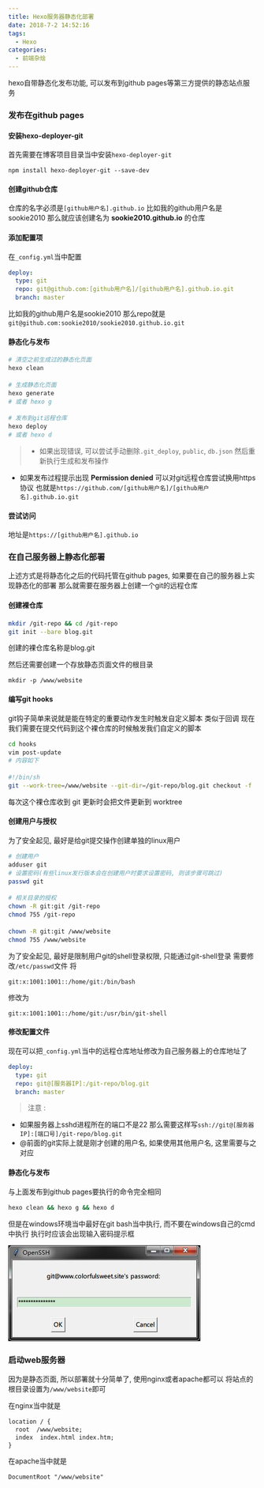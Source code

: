 ```yaml
---
title: Hexo服务器静态化部署
date: 2018-7-2 14:52:16
tags: 
  - Hexo
categories: 
  - 前端杂烩
---
```


hexo自带静态化发布功能, 可以发布到github pages等第三方提供的静态站点服务
<!-- more -->
### 发布在github pages
#### 安装hexo-deployer-git
首先需要在博客项目目录当中安装`hexo-deployer-git`
```
npm install hexo-deployer-git --save-dev
```
#### 创建github仓库
仓库的名字必须是`[github用户名].github.io`
比如我的github用户名是sookie2010
那么就应该创建名为 **sookie2010.github.io** 的仓库

#### 添加配置项
在`_config.yml`当中配置
```yaml
deploy:
  type: git
  repo: git@github.com:[github用户名]/[github用户名].github.io.git
  branch: master
```
比如我的github用户名是sookie2010
那么repo就是 ` git@github.com:sookie2010/sookie2010.github.io.git`

#### 静态化与发布
```bash
# 清空之前生成过的静态化页面
hexo clean

# 生成静态化页面
hexo generate
# 或者 hexo g

# 发布到git远程仓库
hexo deploy
# 或者 hexo d
```
> + 如果出现错误, 可以尝试手动删除`.git_deploy`, `public`, `db.json`
然后重新执行生成和发布操作
+ 如果发布过程提示出现 **Permission denied**
可以对git远程仓库尝试换用https协议
也就是`https://github.com/[github用户名]/[github用户名].github.io.git`

#### 尝试访问
地址是`https://[github用户名].github.io`


### 在自己服务器上静态化部署
上述方式是将静态化之后的代码托管在github pages, 如果要在自己的服务器上实现静态化的部署
那么就需要在服务器上创建一个git的远程仓库

#### 创建裸仓库
```bash
mkdir /git-repo && cd /git-repo
git init --bare blog.git
```
创建的裸仓库名称是blog.git

然后还需要创建一个存放静态页面文件的根目录
```
mkdir -p /www/website
```

#### 编写git hooks
git钩子简单来说就是能在特定的重要动作发生时触发自定义脚本
类似于回调
现在我们需要在提交代码到这个裸仓库的时候触发我们自定义的脚本
```bash
cd hooks
vim post-update
# 内容如下

#!/bin/sh
git --work-tree=/www/website --git-dir=/git-repo/blog.git checkout -f
```
每次这个裸仓库收到 git 更新时会把文件更新到 worktree

#### 创建用户与授权
为了安全起见, 最好是给git提交操作创建单独的linux用户
```bash
# 创建用户
adduser git
# 设置密码(有些linux发行版本会在创建用户时要求设置密码, 则该步骤可跳过)
passwd git

# 相关目录的授权
chown -R git:git /git-repo
chmod 755 /git-repo

chown -R git:git /www/website
chmod 755 /www/website
```
为了安全起见, 最好是限制用户git的shell登录权限, 只能通过git-shell登录
需要修改`/etc/passwd`文件
将
```
git:x:1001:1001::/home/git:/bin/bash
```
修改为
```
git:x:1001:1001::/home/git:/usr/bin/git-shell
```
#### 修改配置文件
现在可以把`_config.yml`当中的远程仓库地址修改为自己服务器上的仓库地址了
```yaml
deploy:
  type: git
  repo: git@[服务器IP]:/git-repo/blog.git
  branch: master
```
> 注意 : 
+ 如果服务器上sshd进程所在的端口不是22
那么需要这样写`ssh://git@[服务器IP]:[端口号]/git-repo/blog.git`
+ @前面的git实际上就是刚才创建的用户名, 如果使用其他用户名, 这里需要与之对应

#### 静态化与发布
与上面发布到github pages要执行的命令完全相同
```bash
hexo clean && hexo g && hexo d
```
但是在windows环境当中最好在git bash当中执行, 而不要在windows自己的cmd中执行
执行时应该会出现输入密码提示框

![输入git用户的密码](/images/前端杂烩/git_password.jpg)

### 启动web服务器
因为是静态页面, 所以部署就十分简单了, 使用nginx或者apache都可以
将站点的根目录设置为`/www/website`即可

在nginx当中就是
```
location / {
  root  /www/website;
  index  index.html index.htm;
}
```
在apache当中就是
```
DocumentRoot "/www/website"
```